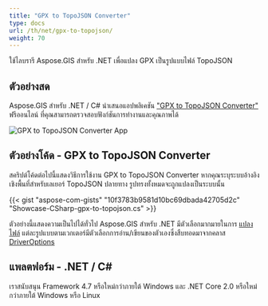 ```yaml
---
title: "GPX to TopoJSON Converter"
type: docs
url: /th/net/gpx-to-topojson/
weight: 70
---
```


ใช้ไลบรารี Aspose.GIS สำหรับ .NET เพื่อแปลง GPX เป็นรูปแบบไฟล์ TopoJSON

## **ตัวอย่างสด**

Aspose.GIS สำหรับ .NET / C# นำเสนอแอปพลิเคชัน ["GPX to TopoJSON Converter"](https://products.aspose.app/gis/conversion/gpx-to-topojson) ฟรีออนไลน์ ที่คุณสามารถตรวจสอบฟังก์ชันการทำงานและคุณภาพได้

![GPX to TopoJSON Converter App](conversion.png)

## **ตัวอย่างโค้ด - GPX to TopoJSON Converter**

สคริปต์โค้ดต่อไปนี้แสดงวิธีการใช้งาน GPX to TopoJSON Converter หากคุณระบุระบบอ้างอิงเชิงพื้นที่สำหรับเลเยอร์ TopoJSON ปลายทาง รูปทรงทั้งหมดจะถูกแปลงเป็นระบบนั้น

{{< gist "aspose-com-gists" "10f3783b9581d10bc69dbada42705d2c" "Showcase-CSharp-gpx-to-topojson.cs" >}}

ตัวอย่างนี้แสดงความเป็นไปได้ทั่วไป Aspose.GIS สำหรับ .NET มีตัวเลือกมากมายในการ [แปลงไฟล์](https://docs.aspose.com/gis/net/vector-layers/) แต่ละรูปแบบตามเวกเตอร์มีตัวเลือกการอ่าน/เขียนของตัวเองซึ่งสืบทอดมาจากคลาส [DriverOptions](https://reference.aspose.com/gis/net/aspose.gis/driveroptions)

## **แพลตฟอร์ม - .NET / C#**

เราสนับสนุน Framework 4.7 หรือใหม่กว่าภายใต้ Windows และ .NET Core 2.0 หรือใหม่กว่าภายใต้ Windows หรือ Linux
